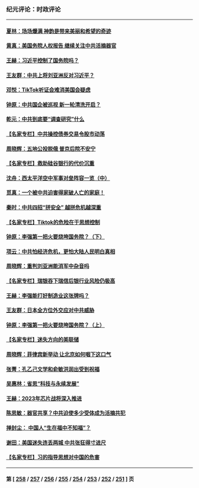 ### 纪元评论：时政评论
---
#### [夏林：场场爆满 神韵是带来美丽和希望的奇迹](../../pages/nsc1025/n13960420.md) 
#### [黄真：美国务院人权报告 继续关注中共活摘器官](../../pages/nsc1025/n13959993.md) 
#### [王赫：习近平控制了国务院吗？](../../pages/nsc1025/n13959979.md) 
#### [王友群：中共上将刘亚洲反对习近平？](../../pages/nsc1025/n13959965.md) 
#### [邓悦：TikTok听证会难消美国会疑虑](../../pages/nsc1025/n13959997.md) 
#### [钟原：中共国企被巡视 新一轮清洗开启？](../../pages/nsc1025/n13959933.md) 
#### [乾元：中共到底要“调查研究”什么](../../pages/nsc1025/n13959950.md) 
#### [【名家专栏】中共操控债券交易令股市动荡](../../pages/nsc1025/n13959631.md) 
#### [周晓辉：五地公投脱俄 普京后院不安宁](../../pages/nsc1025/n13959842.md) 
#### [【名家专栏】救助硅谷银行的代价沉重](../../pages/nsc1025/n13958925.md) 
#### [沈舟：西太平洋空中军事对垒阵容一览（中）](../../pages/nsc1025/n13959099.md) 
#### [觅真：一个被中共迫害得家破人亡的家庭！](../../pages/nsc1025/n13959178.md) 
#### [秦时：中共四招“拼安全” 越拼危机越深重](../../pages/nsc1025/n13959073.md) 
#### [【名家专栏】Tiktok的危险在于思想控制](../../pages/nsc1025/n13958944.md) 
#### [钟原：李强第一把火要烧垮国务院？（下）](../../pages/nsc1025/n13958627.md) 
#### [项云：中共怕经济危机，更怕大陆人民明白真相](../../pages/nsc1025/n13958552.md) 
#### [周晓辉：重判刘亚洲能消军中杂音吗](../../pages/nsc1025/n13958425.md) 
#### [【名家专栏】瑞银吞下瑞信后银行业风险仍极高](../../pages/nsc1025/n13957552.md) 
#### [王赫：李强能打好制造业这张牌吗？](../../pages/nsc1025/n13958148.md) 
#### [王友群：日本全方位外交应对中共威胁](../../pages/nsc1025/n13957903.md) 
#### [钟原：李强第一把火要烧垮国务院？（上）](../../pages/nsc1025/n13958011.md) 
#### [【名家专栏】迷失方向的美联储](../../pages/nsc1025/n13955984.md) 
#### [周晓辉：菲律宾新举动 让北京如何咽下这口气](../../pages/nsc1025/n13957846.md) 
#### [张菁：孔乙己文学和俞敏洪润出受到祝福](../../pages/nsc1025/n13957833.md) 
#### [吴惠林：省思“科技与永续发展”](../../pages/nsc1025/n13957718.md) 
#### [王赫：2023年芯片战将深入推进](../../pages/nsc1025/n13957692.md) 
#### [陈思敏：器官共享？中共迫使多少受体成为活摘共犯](../../pages/nsc1025/n13957647.md) 
#### [掸封尘： 中国人“生在福中不知福”？](../../pages/nsc1025/n13957243.md) 
#### [谢田：美国迷失连丢两城 中共张狂得寸进尺](../../pages/nsc1025/n13957158.md) 
#### [【名家专栏】习的指导思想对中国的危害](../../pages/nsc1025/n13955985.md) 

---
#### 第 [ [258](./258.md) / [257](./257.md) / [256](./256.md) / [255](./255.md) / [254](./254.md) / [253](./253.md) / [252](./252.md) / [251](./251.md) ] 页
